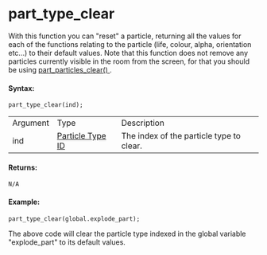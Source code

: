 # part_type_clear

With this function you can "reset" a particle, returning all the values
for each of the functions relating to the particle (life, colour, alpha,
orientation etc...) to their default values. Note that this function
does not remove any particles currently visible in the room from the
screen, for that you should be using [ part_particles_clear()
](../Particle_Systems/part_particles_clear) .

#### Syntax:

``` gml
part_type_clear(ind);
```

|          |                                                                                                                                |                                          |
|----------|--------------------------------------------------------------------------------------------------------------------------------|------------------------------------------|
| Argument | Type                                                                                                                           | Description                              |
| ind      |  [Particle Type ID](../../../../../../GameMaker_Language/GML_Reference/Drawing/Particles/Particle_Types/part_type_create)  | The index of the particle type to clear. |

#### Returns:

``` gml
N/A
```

#### Example:

``` gml
part_type_clear(global.explode_part);
```

The above code will clear the particle type indexed in the global
variable "explode_part" to its default values.

